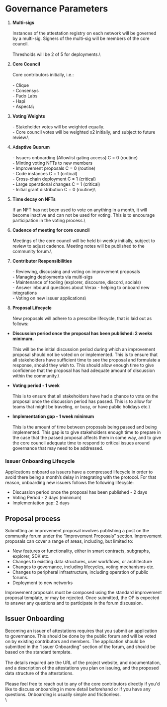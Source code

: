 # Governance Parameters

1. **Multi-sigs**\
   \
   Instances of the attestation registry on each network will be governed by a multi-sig.  Signers of the multi-sig will be members of the core council.\
   \
   Thresholds will be 2 of 5 for deployments.\

2. **Core Council**\
   \
   Core contributors initially, i.e.:\
   \
   &#x20; \-  Clique\
   &#x20; \-  Consensys\
   &#x20; \-  Pado Labs\
   &#x20; \-  Hapi\
   &#x20; \-  Aspecta\

3. **Voting Weights**\
   \
   &#x20; \-  Stakeholder votes will be weighted equally.\
   &#x20; \-  Core council votes will be weighted x2 initially, and subject to future review.\

4. A**daptive Quorum**\
   \
   &#x20; \-  Issuers onboarding (Allowlist gating access) C = 0  (routine)\
   &#x20; \-  Minting voting NFTs to new members\
   &#x20; \-  Improvement proposals C = 0  (routine)\
   &#x20; \-  Code instances C = 1  (critical)\
   &#x20; \-  Cross-chain deployment C = 1  (critical)\
   &#x20; \-  Large operational changes C = 1  (critical)\
   &#x20; \-  Initial grant distribution C = 0  (routine)\

5. **Time decay on NFTs**\
   \
   If an NFT has not been used to vote on anything in a month, it will become inactive and can not be used for voting.  This is to encourage participation in the voting process.\

6. **Cadence of meeting for core council**\
   \
   Meetings of the core council will be held bi-weekly initially, subject to review to adjust cadence.  Meeting notes will be published to the community forum.\

7. **Contributor Responsibilities**\
   \
   &#x20; \-  Reviewing, discussing and voting on improvement proposals\
   &#x20; \-  Managing deployments via multi-sigs\
   &#x20; \-  Maintenance of tooling (explorer, discourse, discord, socials)\
   &#x20; \-  Answer inbound questions about Verax - helping to onboard new integrations\
   &#x20; \-  Voting on new issuer applications\

8. **Proposal Lifecycle**\
   \
   New proposals will adhere to a prescribe lifecycle, that is laid out as follows:

* **Discussion period once the proposal has been published: 2 weeks minimum.**\
  \
  This will be the initial discussion period during which an improvement proposal should not be voted on or implemented.  This is to ensure that all stakeholders have sufficient time to see the proposal and formulate a response, should they wish to.  This should allow enough time to give confidence that the proposal has had adequate amount of discussion within the community.\

* **Voting period - 1 week**\
  \
  This is to ensure that all stakeholders have had a chance to vote on the proposal once the discussion period has passed.  This is to allow for teams that might be traveling, or busy, or have public holidays etc.\

* **Implementation gap - 1 week minimum**\
  \
  This is the amount of time between proposals being passed and being implemented.  This gap is to give stakeholders enough time to prepare in the case that the passed proposal affects them in some way, and to give the core council adequate time to respond to critical issues around governance that may need to be addressed.

### Issuer Onboarding Lifecycle

Applications onboard as issuers have a compressed lifecycle in order to avoid there being a month’s delay in integrating with the protocol.  For that reason, onboarding new issuers follows the following lifecycle:

* Discussion period once the proposal has been published - 2 days
* Voting Period - 2 days (minimum)
* Implementation gap: 2 days

## Proposal process

Submitting an improvement proposal involves publishing a post on the community forum under the “Improvement Proposals” section.  Improvement proposals can cover a range of areas, including, but limited to:

* New features or functionality, either in smart contracts, subgraphs, explorer, SDK etc.
* Changes to existing data structures, user workflows, or architecture
* Changes to governance, including lifecycles, voting mechanisms etc.
* Changes to peripheral infrastructure, including operation of public forums.
* Deployment to new networks

Improvement proposals must be composed using the standard improvement proposal template, or may be rejected.  Once submitted, the OP is expected to answer any questions and to participate in the forum discussion.

## Issuer Onboarding

Becoming an issuer of attestations requires that you submit an application to governance.  This should be done by the public forum and will be voted on by existing contributors and members.  The application should be submitted in the “Issuer Onboarding” section of the forum, and should be based on the standard template.\
\
The details required are the URL of the project website, and documentation, and a description of the attestations you plan on issuing, and the proposed data structure of the attestations.\
\
Please feel free to reach out to any of the core contributors directly if you'd like to discuss onboarding in more detail beforehand or if you have any questions. Onboarding is usually simple and frictionless.\
\
